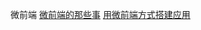 微前端
<a href="https://github.com/phodal/microfrontends">微前端的那些事</a>
<a href="https://tech.meituan.com/2018/09/06/fe-tiny-spa.html">用微前端方式搭建应用</a>
